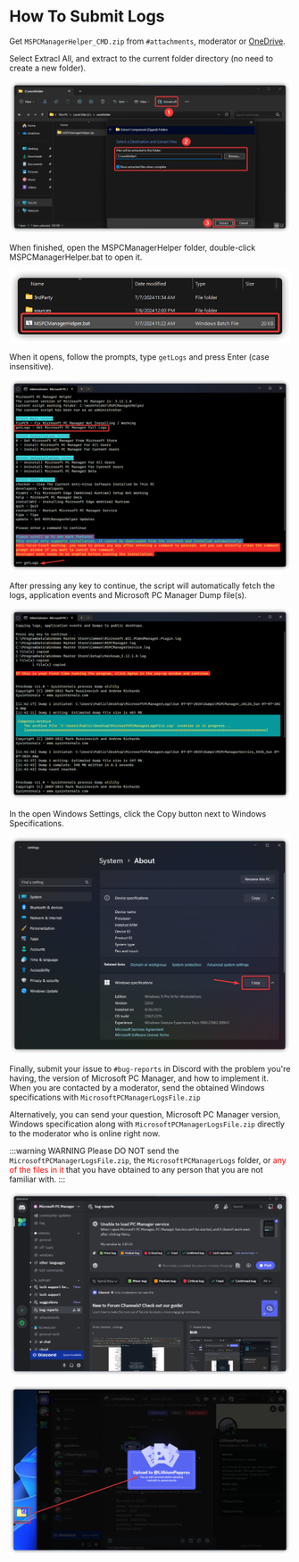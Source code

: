 # How To Submit Logs

Get `MSPCManagerHelper_CMD.zip` from `#attachments`, moderator or [OneDrive](hhttps://gbcs6-my.sharepoint.com/:f:/g/personal/gucats_gbcs6_onmicrosoft_com/EtKwa-2la71HmG2RxkB5lngBvvRt9CFOYsyJG_HOwYIzNA).

Select Extracl All, and extract to the current folder directory (no need to create a new folder).

![](../assets/appendix/submit-logs/extract-all.png)

When finished, open the MSPCManagerHelper folder, double-click MSPCManagerHelper.bat to open it.

![](../assets/appendix/submit-logs/run-bat.png)

When it opens, follow the prompts, type `getLogs` and press Enter (case insensitive).

![](../assets/appendix/submit-logs/input.png)

After pressing any key to continue, the script will automatically fetch the logs, application events and Microsoft PC Manager Dump file(s).

![](../assets/appendix/submit-logs/working.png)

In the open Windows Settings, click the Copy button next to Windows Specifications.

![](../assets/appendix/submit-logs/about.png)

Finally, submit your issue to `#bug-reports` in Discord with the problem you're having, the version of Microsoft PC Manager, and how to implement it.
When you are contacted by a moderator, send the obtained Windows specifications with `MicrosoftPCManagerLogsFile.zip`

Alternatively, you can send your question, Microsoft PC Manager version, Windows specification along with `MicrosoftPCManagerLogsFile.zip` directly to the moderator who is online right now.

:::warning WARNING
Please DO NOT send the `MicrosoftPCManagerLogsFile.zip`, the `MicrosoftPCManagerLogs` folder, or <font color=red>any of the files in it</font> that you have obtained to any person that you are not familiar with.
:::

![](../assets/appendix/submit-logs/bug-reports.png)

![](../assets/appendix/submit-logs/contact-moderator.png)